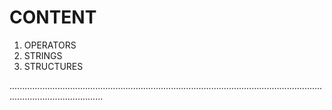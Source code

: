 # CONTENT

1. OPERATORS
2. STRINGS
3. STRUCTURES


.................................................................................................................................................................
